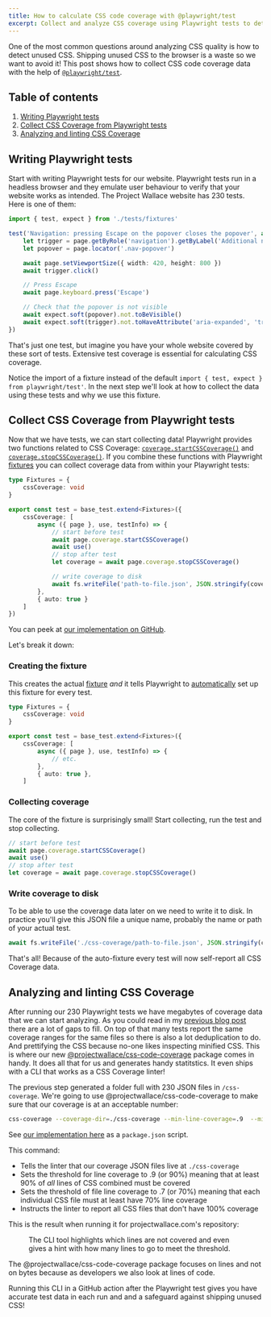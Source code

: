 ```yaml
---
title: How to calculate CSS code coverage with @playwright/test
excerpt: Collect and analyze CSS coverage using Playwright tests to detect and prevent unused CSS in production.
---
```


<script>
	import cli from '$lib/img/blog/2025-10-31-how-to-calculate-css-code-coverage-with-playwright/css-code-coverage-linter-cli.png?enhanced'
  import cli_full from '$lib/img/blog/2025-10-31-how-to-calculate-css-code-coverage-with-playwright/css-code-coverage-linter-cli.png'
</script>

One of the most common questions around analyzing CSS quality is how to detect unused CSS. Shipping unused CSS to the browser is a waste so we want to avoid it! This post shows how to collect CSS code coverage data with the help of [`@playwright/test`](https://playwright.dev/docs/intro).

## Table of contents

1. [Writing Playwright tests](#writing-playwright-tests)
2. [Collect CSS Coverage from Playwright tests](#collect-css-coverage-from-playwright-tests)
3. [Analyzing and linting CSS Coverage](#analyzing-and-linting-css-coverage)

## Writing Playwright tests

Start with writing Playwright tests for our website. Playwright tests run in a headless browser and they emulate user behaviour to verify that your website works as intended. The Project Wallace website has 230 tests. Here is one of them:

```ts
import { test, expect } from './tests/fixtures'

test('Navigation: pressing Escape on the popover closes the popover', async ({ page }) => {
	let trigger = page.getByRole('navigation').getByLabel('Additional navigation items')
	let popover = page.locator('.nav-popover')

	await page.setViewportSize({ width: 420, height: 800 })
	await trigger.click()

	// Press Escape
	await page.keyboard.press('Escape')

	// Check that the popover is not visible
	await expect.soft(popover).not.toBeVisible()
	await expect.soft(trigger).not.toHaveAttribute('aria-expanded', 'true')
})
```

That's just one test, but imagine you have your whole website covered by these sort of tests. Extensive test coverage is essential for calculating CSS coverage.

Notice the import of a fixture instead of the default `import { test, expect } from playwright/test'`. In the next step we'll look at how to collect the data using these tests and why we use this fixture.

## Collect CSS Coverage from Playwright tests

Now that we have tests, we can start collecting data! Playwright provides two functions related to CSS Coverage: [`coverage.startCSSCoverage()`](https://playwright.dev/docs/api/class-coverage#coverage-start-css-coverage) and [`coverage.stopCSSCoverage()`](https://playwright.dev/docs/api/class-coverage#coverage-stop-css-coverage). If you combine these functions with Playwright [fixtures](https://playwright.dev/docs/test-fixtures#creating-a-fixture) you can collect coverage data from within your Playwright tests:

```ts
type Fixtures = {
	cssCoverage: void
}

export const test = base_test.extend<Fixtures>({
	cssCoverage: [
		async ({ page }, use, testInfo) => {
			// start before test
			await page.coverage.startCSSCoverage()
			await use()
			// stop after test
			let coverage = await page.coverage.stopCSSCoverage()

			// write coverage to disk
			await fs.writeFile('path-to-file.json', JSON.stringify(coverage))
		},
		{ auto: true }
	]
})
```

You can peek at [our implementation on GitHub](https://github.com/projectwallace/projectwallace.com/blob/68080570ce614335bd6c10d5980f767c2628de86/tests/fixtures.ts#L6-L41).

Let's break it down:

### Creating the fixture

This creates the actual [fixture](https://playwright.dev/docs/test-fixtures#creating-a-fixture) _and_ it tells Playwright to [automatically](https://playwright.dev/docs/test-fixtures#automatic-fixtures) set up this fixture for every test.

```ts
type Fixtures = {
	cssCoverage: void
}

export const test = base_test.extend<Fixtures>({
	cssCoverage: [
		async ({ page }, use, testInfo) => {
			// etc.
		},
		{ auto: true },
	]
```

### Collecting coverage

The core of the fixture is surprisingly small! Start collecting, run the test and stop collecting.

```ts
// start before test
await page.coverage.startCSSCoverage()
await use()
// stop after test
let coverage = await page.coverage.stopCSSCoverage()
```

### Write coverage to disk

To be able to use the coverage data later on we need to write it to disk. In practice you'll give this JSON file a unique name, probably the name or path of your actual test.

```ts
await fs.writeFile('./css-coverage/path-to-file.json', JSON.stringify(coverage))
```

That's all! Because of the auto-fixture every test will now self-report all CSS Coverage data.

## Analyzing and linting CSS Coverage

After running our 230 Playwright tests we have megabytes of coverage data that we can start analyzing. As you could read in my [previous blog post](https://www.projectwallace.com/blog/better-coverage-ranges) there are a lot of gaps to fill. On top of that many tests report the same coverage ranges for the same files so there is also a lot deduplication to do. And prettifying the CSS because no-one likes inspecting minified CSS. This is where our new [@projectwallace/css-code-coverage](https://github.com/projectwallace/css-code-coverage) package comes in handy. It does all that for us and generates handy statitstics. It even ships with a CLI that works as a CSS Coverage linter!

The previous step generated a folder full with 230 JSON files in `/css-coverage`. We're going to use @projectwallace/css-code-coverage to make sure that our coverage is at an acceptable number:

```sh
css-coverage --coverage-dir=./css-coverage --min-line-coverage=.9  --min-file-line-coverage=.62 --show-uncovered=all
```

See [our implementation here](https://github.com/projectwallace/projectwallace.com/blob/68080570ce614335bd6c10d5980f767c2628de86/package.json#L18) as a `package.json` script.

This command:

- Tells the linter that our coverage JSON files live at `./css-coverage`
- Sets the threshold for line coverage to .9 (or 90%) meaning that at least 90% of _all_ lines of CSS combined must be covered
- Sets the threshold of file line coverage to .7 (or 70%) meaning that each individual CSS file must at least have 70% line coverage
- Instructs the linter to report all CSS files that don't have 100% coverage

This is the result when running it for projectwallace.com's repository:

<figure>
	<a href={cli_full}>
		<enhanced:img src={cli} alt="A terminal showing 'Failed: line coverage is 82.50%% which is lower than the threshold of 0.9; Failed: 4 files do not meet the minimum line coverage of 70.00% (minimum coverage was 47.75%)' and part of a CSS file where some lines are marked as uncovered." loading="lazy" />
	</a>
	<figcaption>The CLI tool highlights which lines are not covered and even gives a hint with how many lines to go to meet the threshold.</figcaption>
</figure>

The @projectwallace/css-code-coverage package focuses on lines and not on bytes because as developers we also look at lines of code.

Running this CLI in a GitHub action after the Playwright test gives you have accurate test data in each run and and a safeguard against shipping unused CSS!

